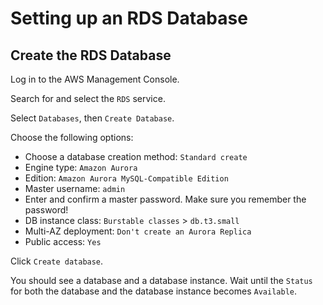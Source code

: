 # Setting up an RDS Database

## Create the RDS Database
Log in to the AWS Management Console.

Search for and select the `RDS` service.

Select `Databases`, then `Create Database`.

Choose the following options:
- Choose a database creation method: `Standard create`
- Engine type: `Amazon Aurora`
- Edition: `Amazon Aurora MySQL-Compatible Edition`
- Master username: `admin`
- Enter and confirm a master password. Make sure you remember the password!
- DB instance class: `Burstable classes` > `db.t3.small`
- Multi-AZ deployment: `Don't create an Aurora Replica`
- Public access: `Yes`

Click `Create database`.

You should see a database and a database instance. Wait until the `Status` for both the database and the database instance becomes `Available`.
